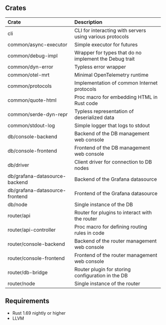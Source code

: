 ## Crates

| Crate                             | Description
|:----------------------------------|:---
| cli                               | CLI for interacting with servers using various protocols
| common/async-executor             | Simple executor for futures
| common/debug-impl                 | Wrapper for types that do no implement the Debug trait
| common/dyn-error                  | Typless error wrapper
| common/otel-mrt                   | Minimal OpenTelemetry runtime
| common/protocols                  | Implementation of common Internet protocols
| common/quote-html                 | Proc macro for embedding HTML in Rust code
| common/serde-dyn-repr             | Typless representation of deserialized data
| common/stdout-log                 | Simple logger that logs to stdout
| db/console-backend                | Backend of the DB management web console
| db/console-frontend               | Frontend of the DB management web console
| db/driver                         | Client driver for connection to DB nodes
| db/grafana-datasource-backend     | Backend of the Grafana datasource
| db/grafana-datasource-frontend    | Frontend of the Grafana datasource
| db/node                           | Single instance of the DB
| router/api                        | Router for plugins to interact with the router
| router/api-controller             | Proc macro for defining routing rules in code
| router/console-backend            | Backend of the router management web console
| router/console-frontend           | Frontend of the router management web console
| router/db-bridge                  | Router plugin for storing configuration in the DB
| router/node                       | Single instance of the router

## Requirements

- Rust 1.69 nightly or higher
- LLVM